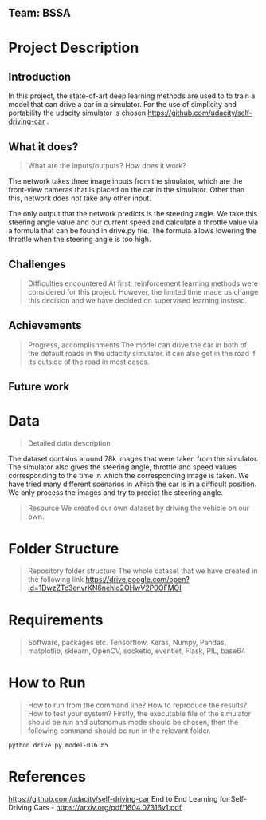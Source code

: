## Team: BSSA

# Project Description
  ## Introduction
In this project, the state-of-art deep learning methods are used to to train a model that can drive a car in a simulator. For the use of simplicity and portability the udacity simulator is chosen https://github.com/udacity/self-driving-car .
  ## What it does? 
  > What are the inputs/outputs? How does it work?
  
 The network takes three image inputs from the simulator, which are the front-view cameras that is placed on the car in the simulator. Other than this, network does not take any  other input.
 
The only output that the network predicts is the steering angle. We take this steering angle value and our current speed and calculate a throttle value via a formula that can be found in drive.py file. The formula allows lowering the throttle when the steering angle is too high.
  ## Challenges
  > Difficulties encountered
At first, reinforcement learning methods were considered for this project. However, the limited time made us change this decision and we have decided on supervised learning instead.
 ## Achievements
 > Progress, accomplishments
The model can drive the car in both of the default roads in the udacity simulator. it can also get in the road if its outside of the road in most cases. 
  ## Future work
# Data 
 > Detailed data description
 
The dataset contains around 78k images that were taken from the simulator. The simulator also gives the steering angle, throttle and speed values corresponding to the time in which the corresponding image is taken. We have tried many different scenarios in which the car is in a difficult position. We only process the images and try to predict the steering angle.

 > Resource
We created our own dataset by driving the vehicle on our own. 
# Folder Structure
 > Repository folder structure
The whole dataset that we have created in the following link https://drive.google.com/open?id=1DwzZTc3envrKN6nehlo2OHwV2P0OFMOI  
# Requirements
> Software, packages etc.
Tensorflow, Keras, Numpy, Pandas, matplotlib, sklearn, OpenCV, socketio, eventlet, Flask, PIL, base64
# How to Run
> How to run from the command line? How to reproduce the results?  How to test your system?
Firstly, the executable file of the simulator should be run and autonomus mode should be chosen, then the following command should be run in the relevant folder.
```
python drive.py model-016.h5
```
# References
https://github.com/udacity/self-driving-car
End to End Learning for Self-Driving Cars - https://arxiv.org/pdf/1604.07316v1.pdf
